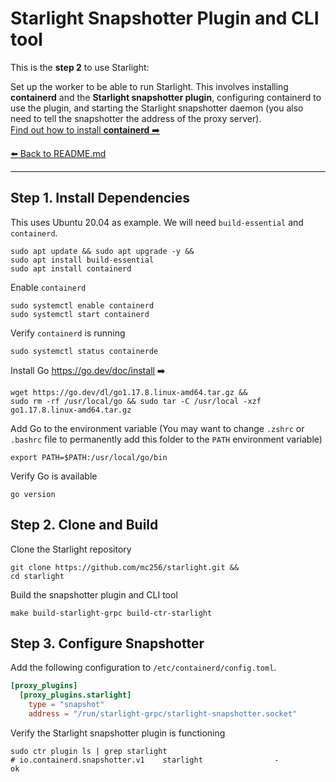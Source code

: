 # Starlight Snapshotter Plugin and CLI tool

This is the **step 2** to use Starlight:

Set up the worker to be able to run Starlight. 
This involves 
installing **containerd** and the **Starlight snapshotter plugin**, 
configuring containerd to use the plugin, 
and starting the Starlight snapshotter daemon
(you also need to tell the snapshotter the address of the proxy server).
<br>[Find out how to install **containerd** ➡️](https://containerd.io/downloads/)


[⬅️ Back to README.md](https://github.com/mc256/starlight)

---

## Step 1. Install Dependencies

This uses Ubuntu 20.04 as example. We will need `build-essential` and `containerd`.

```shell
sudo apt update && sudo apt upgrade -y &&
sudo apt install build-essential
sudo apt install containerd
```

Enable `containerd`
```shell
sudo systemctl enable containerd
sudo systemctl start containerd
```

Verify `containerd` is running
```shell
sudo systemctl status containerde
```

Install Go https://go.dev/doc/install ➡️

```shell
wget https://go.dev/dl/go1.17.8.linux-amd64.tar.gz &&
sudo rm -rf /usr/local/go && sudo tar -C /usr/local -xzf go1.17.8.linux-amd64.tar.gz
```

Add Go to the environment variable (You may want to change `.zshrc` or `.bashrc` file to permanently add this folder to the `PATH` environment variable)

```shell
export PATH=$PATH:/usr/local/go/bin
```

Verify Go is available
```shell
go version
```


## Step 2. Clone and Build

Clone the Starlight repository

```shell
git clone https://github.com/mc256/starlight.git &&
cd starlight
```


Build the snapshotter plugin and CLI tool

```shell
make build-starlight-grpc build-ctr-starlight
```


## Step 3. Configure Snapshotter

Add the following configuration to `/etc/containerd/config.toml`.

```toml
[proxy_plugins]
  [proxy_plugins.starlight]
    type = "snapshot"
    address = "/run/starlight-grpc/starlight-snapshotter.socket"
```


Verify the Starlight snapshotter plugin is functioning

```shell
sudo ctr plugin ls | grep starlight 
# io.containerd.snapshotter.v1    starlight                -              ok
```

